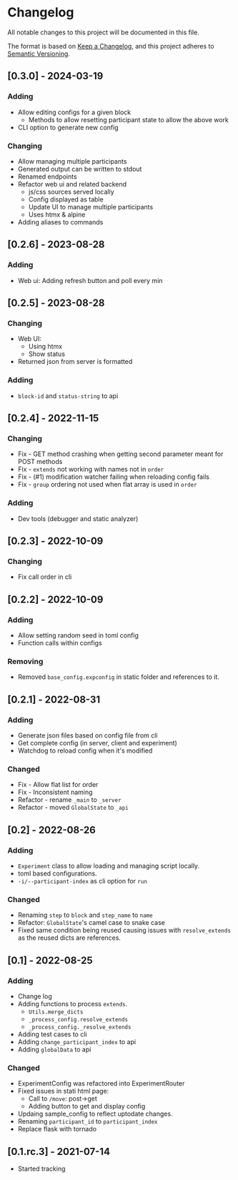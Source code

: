 # Changelog
All notable changes to this project will be documented in this file.

The format is based on [Keep a Changelog](https://keepachangelog.com/en/1.0.0/),
and this project adheres to [Semantic Versioning](https://semver.org/spec/v2.0.0.html).

## [0.3.0] - 2024-03-19
### Adding
- Allow editing configs for a given block
  - Methods to allow resetting participant state to allow the above work
- CLI option to generate new config

### Changing
- Allow managing multiple participants
- Generated output can be written to stdout
- Renamed endpoints
- Refactor web ui and related backend
  - js/css sources served locally
  - Config displayed as table
  - Update UI to manage multiple participants
  - Uses htmx & alpine
- Adding aliases to commands

## [0.2.6] - 2023-08-28
### Adding
- Web ui: Adding refresh button and poll every min

## [0.2.5] - 2023-08-28
### Changing
- Web UI:
  - Using htmx
  - Show status
- Returned json from server is formatted

### Adding
- `block-id` and `status-string` to api

## [0.2.4] - 2022-11-15
### Changing
- Fix - GET method crashing when getting second parameter meant for POST methods
- Fix - `extends` not working with names not in `order`
- Fix - (#1) modification watcher failing when reloading config fails
- Fix - `group` ordering not used when flat array is used in `order`

### Adding
- Dev tools (debugger and static analyzer)

## [0.2.3] - 2022-10-09
### Changing
- Fix call order in cli

## [0.2.2] - 2022-10-09
### Adding
- Allow setting random seed in toml config
- Function calls within configs

### Removing
- Removed `base_config.expconfig` in static folder and references to it.

## [0.2.1] - 2022-08-31
### Adding
- Generate json files based on config file from cli
- Get complete config (in server, client and experiment)
- Watchdog to reload config when it's modified

### Changed
- Fix - Allow flat list for order
- Fix - Inconsistent naming
- Refactor - rename `_main` to `_server`
- Refactor - moved `GlobalState` to `_api`

## [0.2] - 2022-08-26
### Adding
- `Experiment` class to allow loading and managing script locally.
- toml based configurations.
- `-i/--participant-index` as cli option for `run`

### Changed
- Renaming `step` to `block` and `step_name` to `name`
- Refactor: `GlobalState`'s camel case to snake case
- Fixed same condition being reused causing issues with `resolve_extends` as the reused dicts are references.

## [0.1] - 2022-08-25
### Adding
- Change log
- Adding functions to process `extends`.
  - `Utils.merge_dicts`
  - `_process_config.resolve_extends`
  - `_process_config._resolve_extends`
- Adding test cases to cli
- Adding `change_participant_index` to api
- Adding `globalData` to api

### Changed
- ExperimentConfig was refactored into ExperimentRouter
- Fixed issues in stati html page:
  - Call to `/move`: post->get
  - Adding button to get and display config
- Updaing sample_config to reflect uptodate changes.
- Renaming `participant_id` to `participant_index`
- Replace flask with tornado

## [0.1.rc.3] - 2021-07-14
- Started tracking

